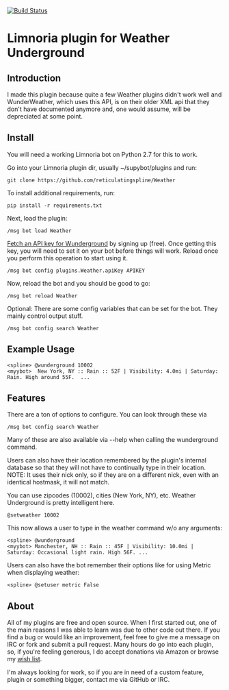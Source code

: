 [![Build Status](https://travis-ci.org/reticulatingspline/Weather.svg?branch=master)](https://travis-ci.org/reticulatingspline/Weather)

# Limnoria plugin for Weather Underground

## Introduction

I made this plugin because quite a few Weather plugins didn't work well and WunderWeather, which uses
this API, is on their older XML api that they don't have documented anymore and, one would assume, will
be depreciated at some point.

## Install

You will need a working Limnoria bot on Python 2.7 for this to work.

Go into your Limnoria plugin dir, usually ~/supybot/plugins and run:

```
git clone https://github.com/reticulatingspline/Weather
```

To install additional requirements, run:

```
pip install -r requirements.txt 
```

Next, load the plugin:

```
/msg bot load Weather
```

[Fetch an API key for Wunderground](http://www.wunderground.com/weather/api/) by signing up (free).
Once getting this key, you will need to set it on your bot before things will work.
Reload once you perform this operation to start using it.

```
/msg bot config plugins.Weather.apiKey APIKEY
```

Now, reload the bot and you should be good to go:

```
/msg bot reload Weather
```

Optional: There are some config variables that can be set for the bot. They mainly control output stuff.

```
/msg bot config search Weather
```

## Example Usage

```
<spline> @wunderground 10002
<myybot>  New York, NY :: Rain :: 52F | Visibility: 4.0mi | Saturday: Rain. High around 55F.  ...
```

## Features

There are a ton of options to configure. You can look through these via

```
/msg bot config search Weather
```

Many of these are also available via --help when calling the wunderground command.

Users can also have their location remembered by the plugin's internal database so that
they will not have to continually type in their location. NOTE: It uses their nick only,
so if they are on a different nick, even with an identical hostmask, it will not match.

You can use zipcodes (10002), cities (New York, NY), etc. Weather Underground is pretty
intelligent here.

```
@setweather 10002 
```

This now allows a user to type in the weather command w/o any arguments:

```
<spline> @wunderground
<myybot> Manchester, NH :: Rain :: 45F | Visibility: 10.0mi | Saturday: Occasional light rain. High 56F. ...
```

Users can also have the bot remember their options like for using Metric when displaying weather:

```
<spline> @setuser metric False
```

## About

All of my plugins are free and open source. When I first started out, one of the main reasons I was
able to learn was due to other code out there. If you find a bug or would like an improvement, feel
free to give me a message on IRC or fork and submit a pull request. Many hours do go into each plugin,
so, if you're feeling generous, I do accept donations via Amazon or browse my [wish list](http://amzn.com/w/380JKXY7P5IKE).

I'm always looking for work, so if you are in need of a custom feature, plugin or something bigger, contact me via GitHub or IRC.